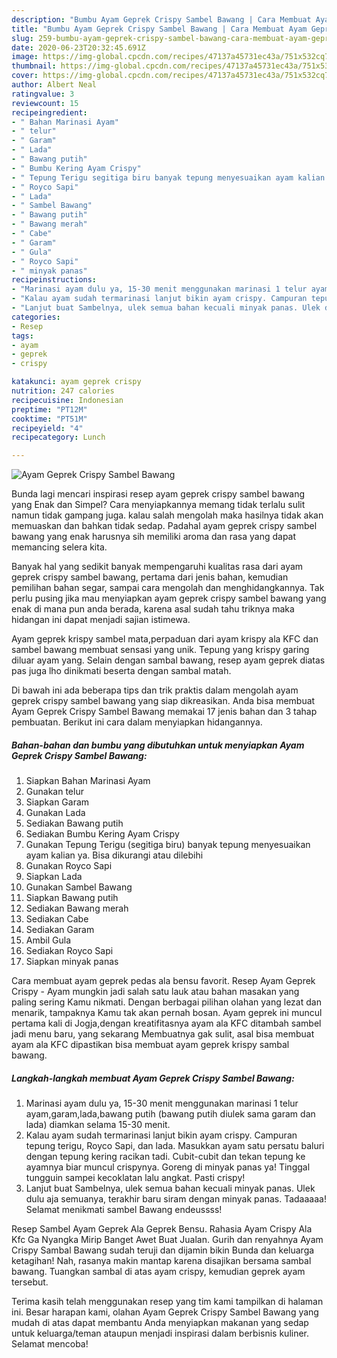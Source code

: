 ```yaml
---
description: "Bumbu Ayam Geprek Crispy Sambel Bawang | Cara Membuat Ayam Geprek Crispy Sambel Bawang Yang Enak Dan Lezat"
title: "Bumbu Ayam Geprek Crispy Sambel Bawang | Cara Membuat Ayam Geprek Crispy Sambel Bawang Yang Enak Dan Lezat"
slug: 259-bumbu-ayam-geprek-crispy-sambel-bawang-cara-membuat-ayam-geprek-crispy-sambel-bawang-yang-enak-dan-lezat
date: 2020-06-23T20:32:45.691Z
image: https://img-global.cpcdn.com/recipes/47137a45731ec43a/751x532cq70/ayam-geprek-crispy-sambel-bawang-foto-resep-utama.jpg
thumbnail: https://img-global.cpcdn.com/recipes/47137a45731ec43a/751x532cq70/ayam-geprek-crispy-sambel-bawang-foto-resep-utama.jpg
cover: https://img-global.cpcdn.com/recipes/47137a45731ec43a/751x532cq70/ayam-geprek-crispy-sambel-bawang-foto-resep-utama.jpg
author: Albert Neal
ratingvalue: 3
reviewcount: 15
recipeingredient:
- " Bahan Marinasi Ayam"
- " telur"
- " Garam"
- " Lada"
- " Bawang putih"
- " Bumbu Kering Ayam Crispy"
- " Tepung Terigu segitiga biru banyak tepung menyesuaikan ayam kalian ya Bisa dikurangi atau dilebihi"
- " Royco Sapi"
- " Lada"
- " Sambel Bawang"
- " Bawang putih"
- " Bawang merah"
- " Cabe"
- " Garam"
- " Gula"
- " Royco Sapi"
- " minyak panas"
recipeinstructions:
- "Marinasi ayam dulu ya, 15-30 menit menggunakan marinasi 1 telur ayam,garam,lada,bawang putih (bawang putih diulek sama garam dan lada) diamkan selama 15-30 menit."
- "Kalau ayam sudah termarinasi lanjut bikin ayam crispy. Campuran tepung terigu, Royco Sapi, dan lada. Masukkan ayam satu persatu baluri dengan tepung kering racikan tadi. Cubit-cubit dan tekan tepung ke ayamnya biar muncul crispynya. Goreng di minyak panas ya! Tinggal tungguin sampei kecoklatan lalu angkat. Pasti crispy!"
- "Lanjut buat Sambelnya, ulek semua bahan kecuali minyak panas. Ulek dulu aja semuanya, terakhir baru siram dengan minyak panas. Tadaaaaa! Selamat menikmati sambel Bawang endeussss!"
categories:
- Resep
tags:
- ayam
- geprek
- crispy

katakunci: ayam geprek crispy 
nutrition: 247 calories
recipecuisine: Indonesian
preptime: "PT12M"
cooktime: "PT51M"
recipeyield: "4"
recipecategory: Lunch

---
```



![Ayam Geprek Crispy Sambel Bawang](https://img-global.cpcdn.com/recipes/47137a45731ec43a/751x532cq70/ayam-geprek-crispy-sambel-bawang-foto-resep-utama.jpg)

Bunda lagi mencari inspirasi resep ayam geprek crispy sambel bawang yang Enak dan Simpel? Cara menyiapkannya memang tidak terlalu sulit namun tidak gampang juga. kalau salah mengolah maka hasilnya tidak akan memuaskan dan bahkan tidak sedap. Padahal ayam geprek crispy sambel bawang yang enak harusnya sih memiliki aroma dan rasa yang dapat memancing selera kita.

Banyak hal yang sedikit banyak mempengaruhi kualitas rasa dari ayam geprek crispy sambel bawang, pertama dari jenis bahan, kemudian pemilihan bahan segar, sampai cara mengolah dan menghidangkannya. Tak perlu pusing jika mau menyiapkan ayam geprek crispy sambel bawang yang enak di mana pun anda berada, karena asal sudah tahu triknya maka hidangan ini dapat menjadi sajian istimewa.

Ayam geprek krispy sambel mata,perpaduan dari ayam krispy ala KFC dan sambel bawang membuat sensasi yang unik. Tepung yang krispy garing diluar ayam yang. Selain dengan sambal bawang, resep ayam geprek diatas pas juga lho dinikmati beserta dengan sambal matah.


Di bawah ini ada beberapa tips dan trik praktis dalam mengolah ayam geprek crispy sambel bawang yang siap dikreasikan. Anda bisa membuat Ayam Geprek Crispy Sambel Bawang memakai 17 jenis bahan dan 3 tahap pembuatan. Berikut ini cara dalam menyiapkan hidangannya.

<!--inarticleads1-->

##### Bahan-bahan dan bumbu yang dibutuhkan untuk menyiapkan Ayam Geprek Crispy Sambel Bawang:

1. Siapkan  Bahan Marinasi Ayam
1. Gunakan  telur
1. Siapkan  Garam
1. Gunakan  Lada
1. Sediakan  Bawang putih
1. Sediakan  Bumbu Kering Ayam Crispy
1. Gunakan  Tepung Terigu (segitiga biru) banyak tepung menyesuaikan ayam kalian ya. Bisa dikurangi atau dilebihi
1. Gunakan  Royco Sapi
1. Siapkan  Lada
1. Gunakan  Sambel Bawang
1. Siapkan  Bawang putih
1. Sediakan  Bawang merah
1. Sediakan  Cabe
1. Sediakan  Garam
1. Ambil  Gula
1. Sediakan  Royco Sapi
1. Siapkan  minyak panas


Cara membuat ayam geprek pedas ala bensu favorit. Resep Ayam Geprek Crispy - Ayam mungkin jadi salah satu lauk atau bahan masakan yang paling sering Kamu nikmati. Dengan berbagai pilihan olahan yang lezat dan menarik, tampaknya Kamu tak akan pernah bosan. Ayam geprek ini muncul pertama kali di Jogja,dengan kreatifitasnya ayam ala KFC ditambah sambel jadi menu baru, yang sekarang Membuatnya gak sulit, asal bisa membuat ayam ala KFC dipastikan bisa membuat ayam geprek krispy sambal bawang. 

<!--inarticleads2-->

##### Langkah-langkah membuat Ayam Geprek Crispy Sambel Bawang:

1. Marinasi ayam dulu ya, 15-30 menit menggunakan marinasi 1 telur ayam,garam,lada,bawang putih (bawang putih diulek sama garam dan lada) diamkan selama 15-30 menit.
1. Kalau ayam sudah termarinasi lanjut bikin ayam crispy. Campuran tepung terigu, Royco Sapi, dan lada. Masukkan ayam satu persatu baluri dengan tepung kering racikan tadi. Cubit-cubit dan tekan tepung ke ayamnya biar muncul crispynya. Goreng di minyak panas ya! Tinggal tungguin sampei kecoklatan lalu angkat. Pasti crispy!
1. Lanjut buat Sambelnya, ulek semua bahan kecuali minyak panas. Ulek dulu aja semuanya, terakhir baru siram dengan minyak panas. Tadaaaaa! Selamat menikmati sambel Bawang endeussss!


Resep Sambel Ayam Geprek Ala Geprek Bensu. Rahasia Ayam Crispy Ala Kfc Ga Nyangka Mirip Banget Awet Buat Jualan. Gurih dan renyahnya Ayam Crispy Sambal Bawang sudah teruji dan dijamin bikin Bunda dan keluarga ketagihan! Nah, rasanya makin mantap karena disajikan bersama sambal bawang. Tuangkan sambal di atas ayam crispy, kemudian geprek ayam tersebut. 

Terima kasih telah menggunakan resep yang tim kami tampilkan di halaman ini. Besar harapan kami, olahan Ayam Geprek Crispy Sambel Bawang yang mudah di atas dapat membantu Anda menyiapkan makanan yang sedap untuk keluarga/teman ataupun menjadi inspirasi dalam berbisnis kuliner. Selamat mencoba!
